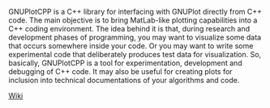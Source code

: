 GNUPlotCPP is a C++ library for interfacing with GNUPlot directly from C++ 
code. The main objective is to bring MatLab-like plotting capabilities into a 
C++ coding environment. The idea behind it is that, during research and 
development phases of programming, you may want to visualize some data that 
occurs somewhere inside your code. Or you may want to write some experimental 
code that deliberately produces test data for visualization. So, basically, 
GNUPlotCPP is a tool for experimentation, development and debugging of C++ 
code. It may also be useful for creating plots for inclusion into technical 
documentations of your algorithms and code.

[Wiki](https://github.com/Durant35/GNUPlotCPP/wiki)
